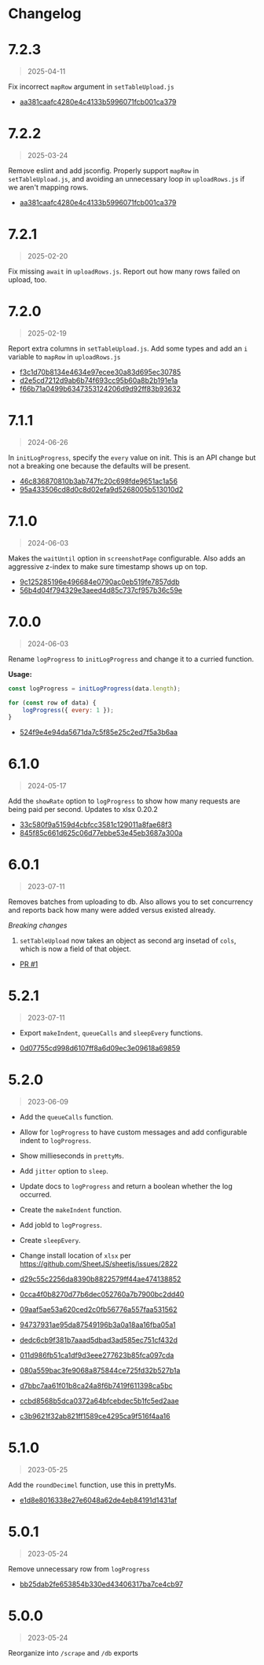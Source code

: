 Changelog
===

# 7.2.3

> 2025-04-11

Fix incorrect `mapRow` argument in `setTableUpload.js`

* [aa381caafc4280e4c4133b5996071fcb001ca379](https://github.com/mhkeller/utils/commit/aa381caafc4280e4c4133b5996071fcb001ca379)

# 7.2.2

> 2025-03-24

Remove eslint and add jsconfig. Properly support `mapRow` in `setTableUpload.js`, and avoiding an unnecessary loop in `uploadRows.js` if we aren't mapping rows.

* [aa381caafc4280e4c4133b5996071fcb001ca379](https://github.com/mhkeller/utils/commit/aa381caafc4280e4c4133b5996071fcb001ca379)

# 7.2.1

> 2025-02-20

Fix missing `await` in `uploadRows.js`. Report out how many rows failed on upload, too.


# 7.2.0

> 2025-02-19

Report extra columns in `setTableUpload.js`. Add some types and add an `i` variable to `mapRow` in `uploadRows.js`

* [f3c1d70b8134e4634e97ecee30a83d695ec30785](https://github.com/mhkeller/utils/commit/f3c1d70b8134e4634e97ecee30a83d695ec30785)
* [d2e5cd7212d9ab6b74f693cc95b60a8b2b191e1a](https://github.com/mhkeller/utils/commit/d2e5cd7212d9ab6b74f693cc95b60a8b2b191e1a)
* [f66b71a0499b6347353124206d9d92ff83b93632](https://github.com/mhkeller/utils/commit/f66b71a0499b6347353124206d9d92ff83b93632)

# 7.1.1

> 2024-06-26

In `initLogProgress`, specify the `every` value on init. This is an API change but not a breaking one because the defaults will be present.

* [46c836870810b3ab747fc20c698fde9651ac1a56](https://github.com/mhkeller/utils/commit/46c836870810b3ab747fc20c698fde9651ac1a56)
* [95a433506cd8d0c8d02efa9d5268005b513010d2](https://github.com/mhkeller/utils/commit/95a433506cd8d0c8d02efa9d5268005b513010d2)

# 7.1.0

> 2024-06-03

Makes the `waitUntil` option in `screenshotPage` configurable. Also adds an aggressive z-index to make sure timestamp shows up on top.

* [9c125285196e496684e0790ac0eb519fe7857ddb](https://github.com/mhkeller/utils/commit/9c125285196e496684e0790ac0eb519fe7857ddb)
* [56b4d04f794329e3aeed4d85c737cf957b36c59e](https://github.com/mhkeller/utils/commit/56b4d04f794329e3aeed4d85c737cf957b36c59e)

# 7.0.0

> 2024-06-03

Rename `logProgress` to `initLogProgress` and change it to a curried function.

**Usage:**

```js
const logProgress = initLogProgress(data.length);

for (const row of data) {
	logProgress({ every: 1 });
}
```

* [524f9e4e94da5671da7c5f85e25c2ed7f5a3b6aa](https://github.com/mhkeller/utils/commit/524f9e4e94da5671da7c5f85e25c2ed7f5a3b6aa)

# 6.1.0

> 2024-05-17

Add the `showRate` option to `logProgress` to show how many requests are being paid per second. Updates to xlsx 0.20.2

* [33c580f9a5159d4cbfcc3581c129011a8fae68f3](https://github.com/mhkeller/utils/commit/33c580f9a5159d4cbfcc3581c129011a8fae68f3)
* [845f85c661d625c06d77ebbe53e45eb3687a300a](https://github.com/mhkeller/utils/commit/845f85c661d625c06d77ebbe53e45eb3687a300a)

# 6.0.1

> 2023-07-11

Removes batches from uploading to db. Also allows you to set concurrency and reports back how many were added versus existed already.

*Breaking changes*

1. `setTableUpload` now takes an object as second arg insetad of `cols`, which is now a field of that object.

* [PR #1](https://github.com/mhkeller/utils/pull/1)

# 5.2.1

> 2023-07-11

* Export `makeIndent`, `queueCalls` and `sleepEvery` functions.

* [0d07755cd998d6107ff8a6d09ec3e09618a69859](https://github.com/mhkeller/utils/commit/0d07755cd998d6107ff8a6d09ec3e09618a69859)

# 5.2.0

> 2023-06-09

* Add the `queueCalls` function. 
* Allow for `logProgress` to have custom messages and add configurable indent to `logProgress`. 
* Show millieseconds in `prettyMs`. 
* Add `jitter` option to `sleep`. 
* Update docs to `logProgress` and return a boolean whether the log occurred. 
* Create the `makeIndent` function. 
* Add jobId to `logProgress`.
* Create `sleepEvery`.
* Change install location of `xlsx` per https://github.com/SheetJS/sheetjs/issues/2822

* [d29c55c2256da8390b8822579ff44ae474138852](https://github.com/mhkeller/utils/commit/d29c55c2256da8390b8822579ff44ae474138852)
* [0cca4f0b8270d77b6dec052760a7b7900bc2dd40](https://github.com/mhkeller/utils/commit/0cca4f0b8270d77b6dec052760a7b7900bc2dd40)
* [09aaf5ae53a620ced2c0fb56776a557faa531562](https://github.com/mhkeller/utils/commit/09aaf5ae53a620ced2c0fb56776a557faa531562)
* [94737931ae95da87549196b3a0a18aa16fba05a1](https://github.com/mhkeller/utils/commit/94737931ae95da87549196b3a0a18aa16fba05a1)
* [dedc6cb9f381b7aaad5dbad3ad585ec751cf432d](https://github.com/mhkeller/utils/commit/dedc6cb9f381b7aaad5dbad3ad585ec751cf432d)
* [011d986fb51ca1df9d3eee277623b85fca097cda](https://github.com/mhkeller/utils/commit/011d986fb51ca1df9d3eee277623b85fca097cda)
* [080a559bac3fe9068a875844ce725fd32b527b1a](https://github.com/mhkeller/utils/commit/080a559bac3fe9068a875844ce725fd32b527b1a)
* [d7bbc7aa61f01b8ca24a8f6b7419f611398ca5bc](https://github.com/mhkeller/utils/commit/d7bbc7aa61f01b8ca24a8f6b7419f611398ca5bc)
* [ccbd8568b5dca0372a64bfcebdec5b1fc5ed2aae](https://github.com/mhkeller/utils/commit/ccbd8568b5dca0372a64bfcebdec5b1fc5ed2aae)
* [c3b9621f32ab821ff1589ce4295ca9f516f4aa16](https://github.com/mhkeller/utils/commit/c3b9621f32ab821ff1589ce4295ca9f516f4aa16)

# 5.1.0

> 2023-05-25

Add the `roundDecimel` function, use this in prettyMs.

* [e1d8e8016338e27e6048a62de4eb84191d1431af](https://github.com/mhkeller/utils/commit/e1d8e8016338e27e6048a62de4eb84191d1431af)

# 5.0.1

> 2023-05-24

Remove unnecessary row from `logProgress`

* [bb25dab2fe653854b330ed43406317ba7ce4cb97](https://github.com/mhkeller/utils/commit/bb25dab2fe653854b330ed43406317ba7ce4cb97)

# 5.0.0

> 2023-05-24

Reorganize into `/scrape` and `/db` exports

